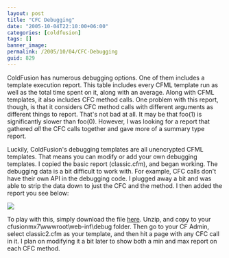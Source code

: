 ```yaml
---
layout: post
title: "CFC Debugging"
date: "2005-10-04T22:10:00+06:00"
categories: [coldfusion]
tags: []
banner_image: 
permalink: /2005/10/04/CFC-Debugging
guid: 829
---
```


ColdFusion has numerous debugging options. One of them includes a template execution report. This table includes every CFML template run as well as the total time spent on it, along with an average. Along with CFML templates, it also includes CFC method calls. One problem with this report, though, is that it considers CFC method calls with different arguments as different things to report. That's not bad at all. It may be that foo(1) is significantly slower than foo(0). However, I was looking for a report that gathered <i>all</i> the CFC calls together and gave more of a summary type report.

Luckily, ColdFusion's debugging templates are all unencrypted CFML templates. That means you can modify or add your own debugging templates. I copied the basic report (classic.cfm), and began working. The debugging data is a bit difficult to work with. For example, CFC calls don't have their own API in the debugging code. I plugged away a bit and was able to strip the data down to just the CFC and the method. I then added the report you see below:

<img src="http://ray.camdenfamily.com/images/cfcdata.jpg">

To play with this, simply download the file <a href="http://ray.camdenfamily.com/downloads/classic2.zip">here</a>. Unzip, and copy to your cfusionmx7\wwwroot\web-inf\debug folder. Then go to your CF Admin, select classic2.cfm as your template, and then hit a page with any CFC call in it. I plan on modifying it a bit later to show both a min and max report on each CFC method.